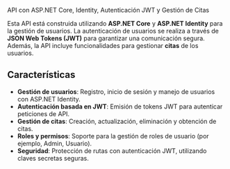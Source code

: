  API con ASP.NET Core, Identity, Autenticación JWT y Gestión de Citas

Esta API está construida utilizando **ASP.NET Core** y **ASP.NET Identity** para la gestión de usuarios. La autenticación de usuarios se realiza a través de **JSON Web Tokens (JWT)** para garantizar una comunicación segura. Además, la API incluye funcionalidades para gestionar **citas** de los usuarios.

## Características

- **Gestión de usuarios**: Registro, inicio de sesión y manejo de usuarios con ASP.NET Identity.
- **Autenticación basada en JWT**: Emisión de tokens JWT para autenticar peticiones de API.
- **Gestión de citas**: Creación, actualización, eliminación y obtención de citas.
- **Roles y permisos**: Soporte para la gestión de roles de usuario (por ejemplo, Admin, Usuario).
- **Seguridad**: Protección de rutas con autenticación JWT, utilizando claves secretas seguras.
